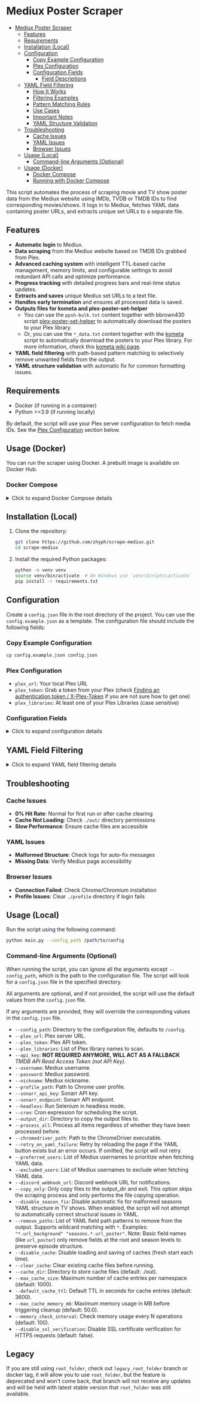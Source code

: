 # Mediux Poster Scraper

<!--toc:start-->

- [Mediux Poster Scraper](#mediux-poster-scraper)
  - [Features](#features)
  - [Requirements](#requirements)
  - [Installation (Local)](#installation-local)
  - [Configuration](#configuration)
    - [Copy Example Configuration](#copy-example-configuration)
    - [Plex Configuration](#plex-configuration)
    - [Configuration Fields](#configuration-fields)
      - [Field Descriptions](#field-descriptions)
  - [YAML Field Filtering](#yaml-field-filtering)
    - [How It Works](#how-it-works)
    - [Filtering Examples](#filtering-examples)
    - [Pattern Matching Rules](#pattern-matching-rules)
    - [Use Cases](#use-cases)
    - [Important Notes](#important-notes)
    - [YAML Structure Validation](#yaml-structure-validation)
  - [Troubleshooting](#troubleshooting)
    - [Cache Issues](#cache-issues)
    - [YAML Issues](#yaml-issues)
    - [Browser Issues](#browser-issues)
  - [Usage (Local)](#usage-local)
    - [Command-line Arguments (Optional)](#command-line-arguments-optional)
  - [Usage (Docker)](#usage-docker)
    - [Docker Compose](#docker-compose)
    - [Running with Docker Compose](#running-with-docker-compose)
    <!--toc:end-->

This script automates the process of scraping movie and TV show poster data from the Mediux website using IMDb, TVDB or TMDB IDs to find corresponding movies/shows. It logs in to Mediux, fetches YAML data containing poster URLs, and extracts unique set URLs to a separate file.

## Features

- **Automatic login** to Mediux.
- **Data scraping** from the Mediux website based on TMDB IDs grabbed from Plex.
- **Advanced caching system** with intelligent TTL-based cache management, memory limits, and configurable settings to avoid redundant API calls and optimize performance.
- **Progress tracking** with detailed progress bars and real-time status updates.
- **Extracts and saves** unique Mediux set URLs to a text file.
- **Handles early termination** and ensures all processed data is saved.
- **Outputs files for kometa and plex-poster-set-helper**
  - You can use the `ppsh-bulk.txt` content together with bbrown430 script [plex-poster-set-helper](https://github.com/bbrown430/plex-poster-set-helper) to automatically download the posters to your Plex library.
  - Or, you can use the `*_data.txt` content together with the [kometa](https://github.com/Kometa-Team/Kometa) script to automatically download the posters to your Plex library. For more information, check this [kometa wiki page](https://kometa.wiki/en/latest/kometa/guides/mediux/?h=mediux).
- **YAML field filtering** with path-based pattern matching to selectively remove unwanted fields from the output.
- **YAML structure validation** with automatic fix for common formatting issues.

## Requirements

- Docker (if running in a container)
- Python >=3.9 (if running locally)

By default, the script will use your Plex server configuration to fetch media IDs. See the [Plex Configuration](#plex-configuration) section below.

## Usage (Docker)

You can run the scraper using Docker. A prebuilt image is available on Docker Hub.

### Docker Compose

<details>
<summary>Click to expand Docker Compose details</summary>

It's recommended to use this script with cron when running in Docker. (Just modify the `cron` field in the `config.json` file to your desired schedule.)

Here’s an example `docker-compose.yml` file (also available in the repository):

```yaml
services:
  scrape-mediux:
    image: docker.io/zhyph/scrape-mediux
    container_name: scrape-mediux
    environment:
      - TZ=Etc/UTC # Set your timezone
      - LOG_LEVEL=info # Set the log level (debug, info, warning, error), can be omitted
    volumes:
      - /path/to/config:/config # REQUIRED
      - /path/to/config/cache:/app/out # RECOMMENDED, if you don't bind this, the cache will be stored in the container and can easily be lost
      - /path/to/config/profile:/profile # RECOMMENDED, must match profile_path in config.json, if you don't bind this, the profile can be removed and you will need to login again (which is not a big deal, but it will take longer)
      - /path/to/kometa/metadata:/out # OPTIONAL, output_dir in config.json (or args) must match this
```

### Running with Docker Compose

1. Create a `config.json` file in the `/path/to/config` directory. Use the `config.example.json` as a template.
2. Update the `docker-compose.yml` file with the correct paths for your configuration, media, and output directories.
3. Start the container:

   ```bash
   docker-compose up -d
   ```

4. Check the logs to ensure the scraper is running (check if the timezone is correct and the `Time Now` is correct):

   ```bash
   docker logs -f scrape-mediux
   ```

5. If running in cron mode, you can execute the script manually and omit the cron argument:

   ```bash
   docker exec -it scrape-mediux python main.py --cron ''
   ```

</details>

## Installation (Local)

1. Clone the repository:

   ```bash
   git clone https://github.com/zhyph/scrape-mediux.git
   cd scrape-mediux
   ```

2. Install the required Python packages:

   ```bash
   python -m venv venv
   source venv/bin/activate  # On Windows use `venv\Scripts\activate`
   pip install -r requirements.txt
   ```

## Configuration

Create a `config.json` file in the root directory of the project. You can use the `config.example.json` as a template. The configuration file should include the following fields:

### Copy Example Configuration

```bash
cp config.example.json config.json
```

### Plex Configuration

- `plex_url`: Your local Plex URL
- `plex_token`: Grab a token from your Plex (check [Finding an authentication token / X-Plex-Token](https://support.plex.tv/articles/204059436-finding-an-authentication-token-x-plex-token/) if you are not sure how to get one)
- `plex_libraries`: At least one of your Plex Libraries (case sensitive)

### Configuration Fields

<details>
<summary>Click to expand configuration details</summary>

```json
{
  "plex_url": "http://your-plex-server:32400",
  "plex_token": "your_plex_token",
  "plex_libraries": ["Movies", "TV Shows"],
  "api_key": "your_tmdb_api_key",
  "username": "your_mediux_username",
  "password": "your_mediux_password",
  "nickname": "your_mediux_nickname",
  "headless": true,
  "sonarr_endpoint": "your_sonarr_endpoint",
  "sonarr_api_key": "your_sonarr_api_key",
  "output_dir": "/path/to/output_dir",
  "profile_path": "/path/to/chrome_profile",
  "cron": "cron_expression",
  "process_all": false,
  "TZ": "your_timezone",
  "chromedriver_path": "/path/to/chromedriver",
  "retry_on_yaml_failure": false,
  "preferred_users": ["User1", "User2"],
  "excluded_users": ["UserToIgnore1", "UserToIgnore2"],
  "discord_webhook_url": "your_discord_webhook_url",
  "disable_season_fix": false,
  "remove_paths": [],
  "disable_cache": false,
  "clear_cache": false,
  "cache_dir": "./out",
  "max_cache_size": 1000,
  "default_cache_ttl": 3600,
  "max_cache_memory_mb": 50.0,
  "memory_check_interval": 100,
  "disable_ssl_verification": false
}
```

#### Field Descriptions

- **`plex_url`**: The URL of your Plex server (required).
- **`plex_token`**: Your Plex API token (required).
- **`plex_libraries`**: List of Plex library names to scan (required).
- **`api_key`**: **NOT REQUIRED ANYMORE, WILL ACT AS A FALLBACK** _Your TMDB API Read Access Token. You can find this in your [TMDB account settings](https://www.themoviedb.org/settings/api)_.
- **`username`**: Your Mediux username used for logging into the Mediux website.
- **`password`**: Your Mediux password used for logging into the Mediux website.
- **`nickname`**: Your Mediux nickname, which is displayed after logging in.
- **`headless`**: A boolean value (`true` or `false`) to determine whether Selenium should run in headless mode. Set to `false` for debugging, but avoid minimizing or closing the browser during execution.
- **`sonarr_endpoint`**: The endpoint URL for your Sonarr instance. This is used to check the status of TV series.
- **`sonarr_api_key`**: The API key for your Sonarr instance, used for authentication.
- **`output_dir`**: The directory where output files will be saved. This is where the script will store the generated YAML and text files.
- **`profile_path`**: The path to your Chrome user profile. If omitted, the default browser profile will be used.
- **`cron`**: A cron expression for scheduling the script. If omitted, the script will not run on a schedule.
- **`process_all`**: A boolean value (`true` or `false`) to determine whether to process all items, ignoring previously processed or cached items.
- **`TZ`**: The timezone to use for scheduling and logging. This can also be passed as an environment variable.
- **`chromedriver_path`**: The path to the ChromeDriver executable. If omitted, the script will use `webdriver-manager` to automatically download and manage ChromeDriver.
- **`retry_on_yaml_failure`**: A boolean value (`true` or `false`) to determine whether the script should retry by reloading the page if the YAML button exists but an error occurs. Defaults to `false`.
- **`preferred_users`**: A list of Mediux usernames to prioritize when fetching YAML data. The script will search for YAML buttons from these users in the specified order and use the first one found. If none are found, it will use the first available YAML button. (CASE SENSITIVE)
- **`excluded_users`**: A list of Mediux usernames to ignore when fetching YAML data. The script will not use YAML buttons from any user in this list. (CASE SENSITIVE)
- **`discord_webhook_url`**: The URL for a Discord webhook. If provided, the script will send a notification listing newly processed or updated titles to this webhook.
- **`disable_season_fix`**: A boolean value (`true` or `false`) to disable the automatic fix for malformed seasons YAML structure in TV shows. When set to `true`, the script will not attempt to fix structural issues where multiple 'episodes:' blocks appear directly under 'seasons:'. Defaults to `false` (automatic fix enabled).
- **`remove_paths`**: List of YAML field path patterns to remove from the output. Supports wildcard matching with `*`. Examples: `["*.url_background", "seasons.*.url_poster"]`. Defaults to `[]` (no filtering).
- **`disable_cache`**: A boolean value (`true` or `false`) to disable loading and saving of caches (fresh start each time). Can also be set via `--disable_cache` command line option. Defaults to `false`.
- **`clear_cache`**: A boolean value (`true` or `false`) to clear existing cache files before running. Can also be set via `--clear_cache` command line option. Defaults to `false`.
- **`cache_dir`**: Directory to store cache files. Can also be set via `--cache_dir` command line option. Defaults to `"./out"`.
- **`max_cache_size`**: Maximum number of cache entries per namespace. Can also be set via `--max_cache_size` command line option. Defaults to `1000`.
- **`default_cache_ttl`**: Default TTL in seconds for cache entries. Can also be set via `--default_cache_ttl` command line option. Defaults to `3600` (1 hour).
- **`max_cache_memory_mb`**: Maximum memory usage in MB before triggering cleanup. Can also be set via `--max_cache_memory_mb` command line option. Defaults to `50.0`.
- **`memory_check_interval`**: Check memory usage every N operations. Can also be set via `--memory_check_interval` command line option. Defaults to `100`.
- **`disable_ssl_verification`**: A boolean value (`true` or `false`) to disable SSL certificate verification for HTTPS requests. Useful for local HTTPS setups or when certificate verification is causing issues. Defaults to `false`. Use with caution, as this reduces security.

</details>

## YAML Field Filtering

<details>
<summary>Click to expand YAML field filtering details</summary>

The script supports advanced YAML field filtering to selectively remove unwanted fields from the output data. This feature uses path-based pattern matching with wildcard support.

### How It Works

The filtering system allows you to specify patterns for fields you want to remove from the scraped YAML data. It supports:

- **Basic field names**: Remove fields at specific levels (e.g., `url_poster`)
- **Path patterns**: Remove fields using dot notation with wildcards (e.g., `seasons.*.url_poster`)
- **Wildcard matching**: Use `*` to match any value at a specific level

### Filtering Examples

```bash
# Remove all url_background fields globally
python main.py --remove_paths "*.url_background"

# Remove season-level url_poster fields only
python main.py --remove_paths "seasons.*.url_poster"

# Remove episode-level url_poster fields only (use full path)
python main.py --remove_paths "seasons.*.episodes.*.url_poster"

# Remove multiple field types
python main.py --remove_paths "*.url_background" "seasons.*.url_poster"
```

### Pattern Matching Rules

- **Basic patterns** (like `url_poster`): Only removes fields at the root and season levels to preserve episode structure
- **Path patterns** (like `seasons.*.episodes.*.url_poster`): Removes fields matching the exact path pattern
- **Wildcard `*`**: Matches any value at that level in the hierarchy
- **Dot notation**: Navigate through nested YAML structure

### Use Cases

- **Remove background images**: `"*.url_background"` removes all background image URLs
- **Clean season data**: `"seasons.*.url_poster"` removes season poster URLs while keeping episode posters
- **Selective filtering**: Combine multiple patterns to remove different field types
- **Preserve structure**: Basic field names preserve episode structure by not removing episode-level fields

### Important Notes

- **Comment Preservation**: When using `--remove_paths`, some YAML comments may be lost due to the technical nature of parsing and filtering YAML data. For maximum comment preservation, avoid using the filtering feature.

### YAML Structure Validation

The script automatically detects and fixes common YAML structure issues:

- **Malformed Seasons**: Fixes duplicate 'episodes:' blocks under 'seasons:'
- **Validation**: Ensures YAML structure is valid before saving
- **Logging**: Reports when fixes are applied (check logs for auto-fix messages)

</details>

## Troubleshooting

### Cache Issues

- **0% Hit Rate**: Normal for first run or after cache clearing
- **Cache Not Loading**: Check `./out/` directory permissions
- **Slow Performance**: Ensure cache files are accessible

### YAML Issues

- **Malformed Structure**: Check logs for auto-fix messages
- **Missing Data**: Verify Mediux page accessibility

### Browser Issues

- **Connection Failed**: Check Chrome/Chromium installation
- **Profile Issues**: Clear `./profile` directory if login fails

## Usage (Local)

Run the script using the following command:

```bash
python main.py --config_path /path/to/config
```

### Command-line Arguments (Optional)

When running the script, you can ignore all the arguments except `--config_path`, which is the path to the configuration file. The script will look for a `config.json` file in the specified directory.

All arguments are optional, and if not provided, the script will use the default values from the `config.json` file.

If any arguments are provided, they will override the corresponding values in the `config.json` file.

- `--config_path`: Directory to the configuration file, defaults to `/config`.
- `--plex_url`: Plex server URL.
- `--plex_token`: Plex API token.
- `--plex_libraries`: List of Plex library names to scan.
- `--api_key`: **NOT REQUIRED ANYMORE, WILL ACT AS A FALLBACK** _TMDB API Read Access Token (not API Key)._
- `--username`: Mediux username.
- `--password`: Mediux password.
- `--nickname`: Mediux nickname.
- `--profile_path`: Path to Chrome user profile.
- `--sonarr_api_key`: Sonarr API key.
- `--sonarr_endpoint`: Sonarr API endpoint.
- `--headless`: Run Selenium in headless mode.
- `--cron`: Cron expression for scheduling the script.
- `--output_dir`: Directory to copy the output files to.
- `--process_all`: Process all items regardless of whether they have been processed before.
- `--chromedriver_path`: Path to the ChromeDriver executable.
- `--retry_on_yaml_failure`: Retry by reloading the page if the YAML button exists but an error occurs. If omitted, the script will not retry.
- `--preferred_users`: List of Mediux usernames to prioritize when fetching YAML data.
- `--excluded_users`: List of Mediux usernames to exclude when fetching YAML data.
- `--discord_webhook_url`: Discord webhook URL for notifications.
- `--copy_only`: Only copy files to the output_dir and exit. This option skips the scraping process and only performs the file copying operation.
- `--disable_season_fix`: Disable automatic fix for malformed seasons YAML structure in TV shows. When enabled, the script will not attempt to automatically correct structural issues in YAML.
- `--remove_paths`: List of YAML field path patterns to remove from the output. Supports wildcard matching with `*`. Examples: `"*.url_background" "seasons.*.url_poster"`. Note: Basic field names (like `url_poster`) only remove fields at the root and season levels to preserve episode structure.
- `--disable_cache`: Disable loading and saving of caches (fresh start each time).
- `--clear_cache`: Clear existing cache files before running.
- `--cache_dir`: Directory to store cache files (default: ./out).
- `--max_cache_size`: Maximum number of cache entries per namespace (default: 1000).
- `--default_cache_ttl`: Default TTL in seconds for cache entries (default: 3600).
- `--max_cache_memory_mb`: Maximum memory usage in MB before triggering cleanup (default: 50.0).
- `--memory_check_interval`: Check memory usage every N operations (default: 100).
- `--disable_ssl_verification`: Disable SSL certificate verification for HTTPS requests (default: false).

## Legacy

If you are still using `root_folder`, check out `legacy_root_folder` branch or docker tag, it will allow you to use `root_folder`, but the feature is deprecated and won't come back, that branch will not receive any updates and will be held with latest stable version that `root_folder` was still available.
